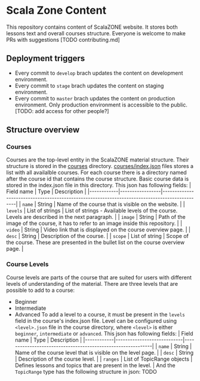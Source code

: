# Scala Zone Content
This repository contains content of ScalaZONE website. It stores both lessons text and overall courses structure. Everyone is welcome to make PRs with suggestions [TODO contributing.md]

## Deployment triggers
 - Every commit to `develop` brach updates the content on development environment.
 - Every commit to `stage` brach updates the content on staging environment.
 - Every commit to `master` brach updates the content on production environment.
Only production environment is accessible to the public. [TODO: add access for other people?]

## Structure overview

### Courses

Courses are the top-level entity in the ScalaZONE material structure. Their structure is stored in the [courses](/courses) directory. [courses/index.json](/courses/index.json) files stores a list with all availalble courses. For each course there is a directory named after the course id that contains the course structure. Basic course data is stored in the index.json file in this directory. This json has following fields:
| Field name | Type            | Description                                                                                   |
|------------|-----------------|-----------------------------------------------------------------------------------------------|
| `name`     | String          | Name of the course that is visible on the website.                                            |
| `levels`   | List of strings | List of strings - Available levels of the course. Levels are described in the next paragraph. |
| `image`    | String          | Path of the image of the course, it has to refer to an image inside this repository.          |
| `video`    | String          | Video link that is displayed on the course overview page.                                     |
| `desc`     | String          | Description of the course.                                                                    |
| `scope`    | List of string  | Scope of the course. These are presented in the bullet list on the course overview page.      |

### Course Levels

Course levels are parts of the course that are suited for users with different levels of understanding of the material. There are three levels that are possible to add to a course:
 - Beginner
 - Intermediate
 - Advanced
 To add a level to a course, it must be present in the `levels` field in the course's index.json file. Level can be configured using `<level>.json` file in the course directory, where `<level>` is either `beginner`, `intermediate` or `advanced`. This json has following fields:
| Field name | Type                       | Description                                                 |
|------------|----------------------------|-------------------------------------------------------------|
| `name`     | String                     | Name of the course level that is visible on the level page. |
| `desc`     | String                     | Description of the course level.                            |
| `ranges`   | List of TopicRange objects | Defines lessons and topics that are present in the level.   |
And the `TopicRange` type has the following structure in json:
TODO